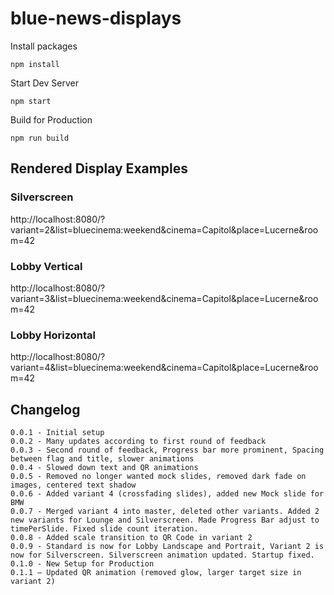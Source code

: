 # blue-news-displays

Install packages
```
npm install
```

Start Dev Server
```
npm start
```

Build for Production
```
npm run build
```

## Rendered Display Examples
### Silverscreen
http://localhost:8080/?variant=2&list=bluecinema:weekend&cinema=Capitol&place=Lucerne&room=42

### Lobby Vertical
http://localhost:8080/?variant=3&list=bluecinema:weekend&cinema=Capitol&place=Lucerne&room=42

### Lobby Horizontal
http://localhost:8080/?variant=4&list=bluecinema:weekend&cinema=Capitol&place=Lucerne&room=42


## Changelog
```
0.0.1 - Initial setup
0.0.2 - Many updates according to first round of feedback
0.0.3 - Second round of feedback, Progress bar more prominent, Spacing between flag and title, slower animations
0.0.4 - Slowed down text and QR animations
0.0.5 - Removed no longer wanted mock slides, removed dark fade on images, centered text shadow
0.0.6 - Added variant 4 (crossfading slides), added new Mock slide for BMW
0.0.7 - Merged variant 4 into master, deleted other variants. Added 2 new variants for Lounge and Silverscreen. Made Progress Bar adjust to timePerSlide. Fixed slide count iteration.
0.0.8 - Added scale transition to QR Code in variant 2
0.0.9 - Standard is now for Lobby Landscape and Portrait, Variant 2 is now for Silverscreen. Silverscreen animation updated. Startup fixed.
0.1.0 - New Setup for Production
0.1.1 – Updated QR animation (removed glow, larger target size in variant 2)
```
